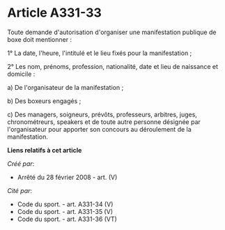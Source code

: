 # Article A331-33

Toute demande d'autorisation d'organiser une manifestation publique de boxe doit mentionner :

1° La date, l'heure, l'intitulé et le lieu fixés pour la manifestation ;

2° Les nom, prénoms, profession, nationalité, date et lieu de naissance et domicile :

a) De l'organisateur de la manifestation ;

b) Des boxeurs engagés ;

c) Des managers, soigneurs, prévôts, professeurs, arbitres, juges, chronométreurs, speakers et de toute autre personne
désignée par l'organisateur pour apporter son concours au déroulement de la manifestation.

**Liens relatifs à cet article**

_Créé par_:

  - Arrêté du 28 février 2008 - art. (V)

_Cité par_:

  - Code du sport. - art. A331-34 (V)
  - Code du sport. - art. A331-35 (V)
  - Code du sport. - art. A331-36 (VT)
